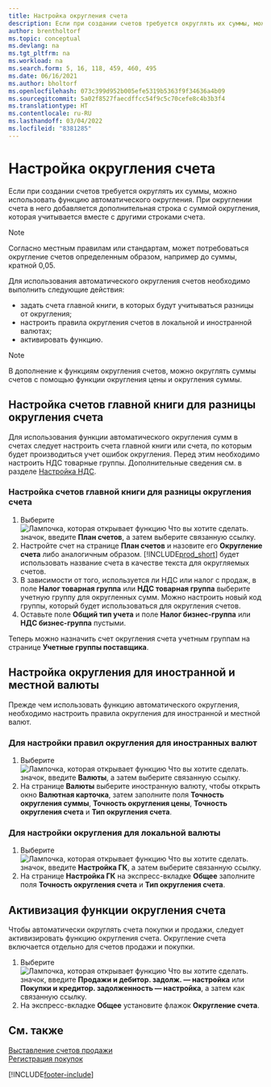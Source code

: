 ```yaml
---
title: Настройка округления счета
description: Если при создании счетов требуется округлять их суммы, можно использовать объясняемую здесь функцию автоматического округления.
author: brentholtorf
ms.topic: conceptual
ms.devlang: na
ms.tgt_pltfrm: na
ms.workload: na
ms.search.form: 5, 16, 118, 459, 460, 495
ms.date: 06/16/2021
ms.author: bholtorf
ms.openlocfilehash: 073c399d952b005efe5319b5363f9f34636a4b09
ms.sourcegitcommit: 5a02f8527faecdffcc54f9c5c70cefe8c4b3b3f4
ms.translationtype: HT
ms.contentlocale: ru-RU
ms.lasthandoff: 03/04/2022
ms.locfileid: "8381285"
---
```

# <a name="set-up-invoice-rounding"></a>Настройка округления счета
Если при создании счетов требуется округлять их суммы, можно использовать функцию автоматического округления. При округлении счета в него добавляется дополнительная строка с суммой округления, которая учитывается вместе с другими строками счета.

> [!NOTE]  
>  Согласно местным правилам или стандартам, может потребоваться округление счетов определенным образом, например до суммы, кратной 0,05.  

Для использования автоматического округления счетов необходимо выполнить следующие действия:  

* задать счета главной книги, в которых будут учитываться разницы от округления;  
* настроить правила округления счетов в локальной и иностранной валютах;  
* активировать функцию.  

> [!NOTE]  
>  В дополнение к функциям округления счетов, можно округлять суммы счетов с помощью функции округления цены и округления суммы.  

## <a name="set-up-general-ledger-accounts-for-invoice-rounding-differences"></a>Настройка счетов главной книги для разницы округления счета
Для использования функции автоматического округления сумм в счетах следует настроить счета главной книги или счета, по которым будет производиться учет ошибок округления. Перед этим необходимо настроить НДС товарные группы. Дополнительные сведения см. в разделе [Настройка НДС](finance-setup-vat.md).  

### <a name="to-set-up-general-ledger-accounts-for-invoice-rounding-differences"></a>Настройка счетов главной книги для разницы округления счета  
1. Выберите ![Лампочка, которая открывает функцию Что вы хотите сделать.](media/ui-search/search_small.png "Что вы хотите сделать") значок, введите **План счетов**, а затем выберите связанную ссылку.  
2. Настройте счет на странице **План счетов** и назовите его **Округление счета** либо аналогичным образом. [!INCLUDE[prod_short](includes/prod_short.md)] будет использовать название счета в качестве текста для округляемых счетов.  
3. В зависимости от того, используется ли НДС или налог с продаж, в поле **Налог товарная группа** или **НДС товарная группа** выберите учетную группу для округленных сумм. Можно настроить новый код группы, который будет использоваться для округления счетов.
4. Оставьте поле **Общий тип учета** и поле **Налог бизнес-группа** или **НДС бизнес-группа** пустыми. <!-- Why do we say to leave these blank, when there are a lot of other fields we also leave blank but don't mention? -->  

Теперь можно назначить счет округления счета учетным группам на странице **Учетные группы поставщика**.  <!-- Why only the vendor posting groups? -->

## <a name="set-up-rounding-for-foreign-and-local-currencies"></a>Настройка округления для иностранной и местной валюты
Прежде чем использовать функцию автоматического округления, необходимо настроить правила округления для иностранной и местной валют.

### <a name="to-set-up-rounding-for-foreign-currencies"></a>Для настройки правил округления для иностранных валют  
1. Выберите ![Лампочка, которая открывает функцию Что вы хотите сделать.](media/ui-search/search_small.png "Что вы хотите сделать") значок, введите **Валюты**, а затем выберите связанную ссылку.  
2. На странице **Валюты** выберите иностранную валюту, чтобы открыть окно **Валютная карточка**, затем заполните поля **Точность округления суммы**, **Точность округления цены**, **Точность округления счета** и **Тип округления счета**.

### <a name="to-set-up-rounding-for-your-local-currency"></a>Для настройки округления для локальной валюты
1. Выберите ![Лампочка, которая открывает функцию Что вы хотите сделать.](media/ui-search/search_small.png "Что вы хотите сделать") значок, введите **Настройка ГК**, а затем выберите связанную ссылку.  
2. На странице **Настройка ГК** на экспресс-вкладке **Общее** заполните поля **Точность округления счета** и **Тип округления счета**.  

## <a name="activate-the-invoice-rounding-function"></a>Активизация функции округления счета  
Чтобы автоматически округлять счета покупки и продажи, следует активизировать функцию округления счета. Округление счета включается отдельно для счетов продажи и покупки.

1. Выберите ![Лампочка, которая открывает функцию Что вы хотите сделать.](media/ui-search/search_small.png "Что вы хотите сделать") значок, введите **Продажи и дебитор. задолж. — настройка** или **Покупки и кредитор. задолженность — настройка**, а затем как связанную ссылку.  
2. На экспресс-вкладке **Общее** установите флажок **Округление счета**.  

## <a name="see-also"></a>См. также  
[Выставление счетов продажи](sales-how-invoice-sales.md)  
[Регистрация покупок](purchasing-how-record-purchases.md)


[!INCLUDE[footer-include](includes/footer-banner.md)]